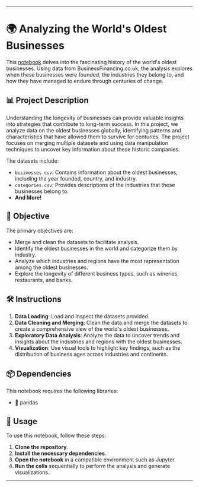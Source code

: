 
---

# 🌍 Analyzing the World's Oldest Businesses

This [notebook](workspace/notebook.ipynb) delves into the fascinating history of the world's oldest businesses. Using data from BusinessFinancing.co.uk, the analysis explores when these businesses were founded, the industries they belong to, and how they have managed to endure through centuries of change.

## 📊 Project Description

Understanding the longevity of businesses can provide valuable insights into strategies that contribute to long-term success. In this project, we analyze data on the oldest businesses globally, identifying patterns and characteristics that have allowed them to survive for centuries. The project focuses on merging multiple datasets and using data manipulation techniques to uncover key information about these historic companies.

The datasets include:

- `businesses.csv`: Contains information about the oldest businesses, including the year founded, country, and industry.
- `categories.csv`: Provides descriptions of the industries that these businesses belong to.
- **And More!**

## 🎯 Objective

The primary objectives are:

- Merge and clean the datasets to facilitate analysis.
- Identify the oldest businesses in the world and categorize them by industry.
- Analyze which industries and regions have the most representation among the oldest businesses.
- Explore the longevity of different business types, such as wineries, restaurants, and banks.

## 🛠️ Instructions

1. **Data Loading**: Load and inspect the datasets provided.
2. **Data Cleaning and Merging**: Clean the data and merge the datasets to create a comprehensive view of the world's oldest businesses.
3. **Exploratory Data Analysis**: Analyze the data to uncover trends and insights about the industries and regions with the oldest businesses.
4. **Visualization**: Use visual tools to highlight key findings, such as the distribution of business ages across industries and continents.

## 📦 Dependencies

This notebook requires the following libraries:

- 🐼 pandas

## 🚀 Usage

To use this notebook, follow these steps:

1. **Clone the repository**.
2. **Install the necessary dependencies**.
3. **Open the notebook** in a compatible environment such as Jupyter.
4. **Run the cells** sequentially to perform the analysis and generate visualizations.

---

